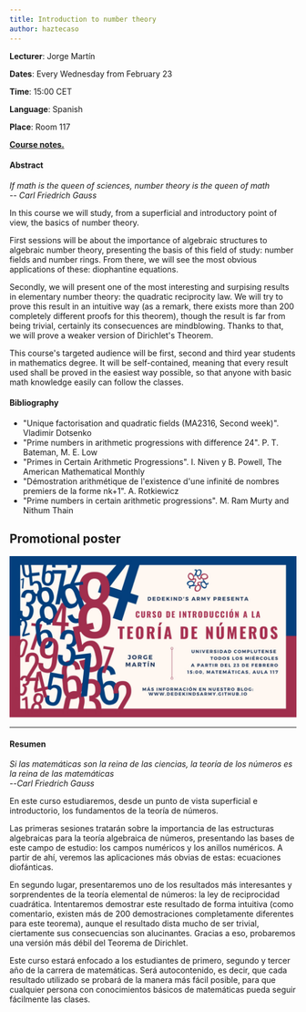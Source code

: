 ```yaml
---
title: Introduction to number theory
author: haztecaso
---
```


**Lecturer**: Jorge Martín

**Dates**: Every Wednesday from February 23

**Time**: 15:00 CET

**Language**: Spanish

**Place**: Room 117

[**Course notes.**](/files/Introducción_a_la_teoría_algebraica_de_números.pdf)

#### Abstract

*If math is the queen of sciences, number theory is the queen of math*
<br>
-- <cite>Carl Friedrich Gauss<cite>


In this course we will study, from a superficial and introductory point of view, the basics of number theory. 

First sessions will be about the importance of algebraic structures to algebraic number theory, presenting the basis of this field of study: number fields and number rings. From there, we will see the most obvious applications of these: diophantine equations. 

Secondly, we will present one of the most interesting and surpising results in elementary number theory: the quadratic reciprocity law. We will try to prove this result in an intuitive way (as a remark, there exists more than 200 completely different proofs for this theorem), though the result is far from being trivial, certainly its consecuences are mindblowing. Thanks to that, we will prove a weaker version of Dirichlet's Theorem. 

This course's targeted audience will be first, second and third year students in mathematics degree. It will be self-contained, meaning that every result used shall be proved in the easiest way possible, so that anyone with basic math knowledge easily can follow the classes.


#### Bibliography

- "Unique factorisation and quadratic fields (MA2316, Second week)". Vladimir
  Dotsenko
- "Prime numbers in arithmetic progressions with difference 24". P. T. Bateman, M. E. Low
- "Primes in Certain Arithmetic Progressions". I. Niven y B. Powell, The American Mathematical Monthly
- "Démostration arithmétique de l'existence d'une infinité de nombres premiers de la forme nk+1". A. Rotkiewicz
- "Prime numbers in certain arithmetic progressions". M. Ram Murty and Nithum Thain


## Promotional poster
<img src="/images/posters/number-theory.jpeg" alt="Poster" style="width: 750px;"/>

<hr>

#### Resumen

*Si las matemáticas son la reina de las ciencias, la teoría de los números es la reina de las matemáticas*
<br>
--<cite>Carl Friedrich Gauss</cite>

En este curso estudiaremos, desde un punto de vista superficial e introductorio, los fundamentos de la teoría de números.

Las primeras sesiones tratarán sobre la importancia de las estructuras algebraicas para la teoría algebraica de números, presentando las bases de este campo de estudio: los campos numéricos y los anillos numéricos. A partir de ahí, veremos las aplicaciones más obvias de estas: ecuaciones diofánticas.

En segundo lugar, presentaremos uno de los resultados más interesantes y sorprendentes de la teoría elemental de números: la ley de reciprocidad cuadrática. Intentaremos demostrar este resultado de forma intuitiva (como comentario, existen más de 200 demostraciones completamente diferentes para este teorema), aunque el resultado dista mucho de ser trivial, ciertamente sus consecuencias son alucinantes. Gracias a eso, probaremos una versión más débil del Teorema de Dirichlet.

Este curso estará enfocado a los estudiantes de primero, segundo y tercer año de la carrera de matemáticas. Será autocontenido, es decir, que cada resultado utilizado se probará de la manera más fácil posible, para que cualquier persona con conocimientos básicos de matemáticas pueda seguir fácilmente las clases.
